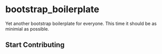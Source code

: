 # bootstrap_boilerplate
Yet another bootstrap boilerplate for everyone. This time it should be as minimial as possible.

## Start Contributing
